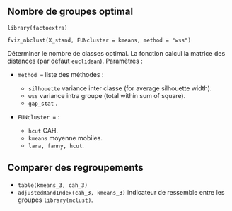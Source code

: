 ## Nombre de groupes optimal

`library(factoextra)`

`fviz_nbclust(X_stand, FUNcluster = kmeans, method = "wss")`

Déterminer le nombre de classes optimal.
La fonction calcul la matrice des distances (par défaut `euclidean`).
Paramètres :

* `method =` liste des méthodes :
  
	* `silhouette` variance inter classe (for average silhouette width).
 	* `wss` variance intra groupe (total within sum of square).
  	* `gap_stat` .

* `FUNcluster =` :

  	* `hcut` CAH.
  	* `kmeans` moyenne mobiles.
  	* `lara, fanny, hcut`.
	
## Comparer des regroupements

* `table(kmeans_3, cah_3)` 
* `adjustedRandIndex(cah_3, kmeans_3)` indicateur de ressemble entre les groupes `library(mclust)`.